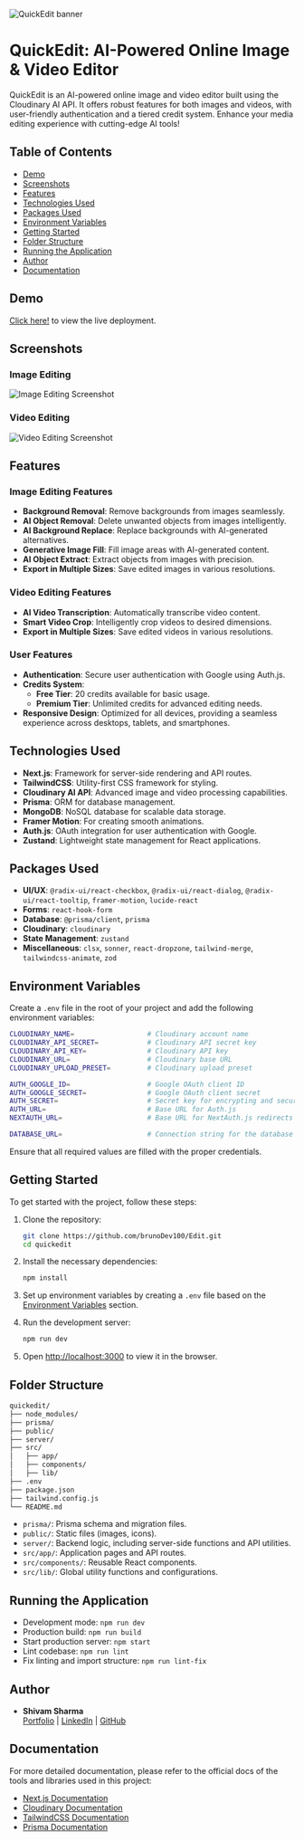 ![QuickEdit banner](https://github.com/user-attachments/assets/b32dc096-b321-4327-bc9e-2d27508ff007)

# QuickEdit: AI-Powered Online Image & Video Editor

QuickEdit is an AI-powered online image and video editor built using the Cloudinary AI API. It offers robust features for both images and videos, with user-friendly authentication and a tiered credit system. Enhance your media editing experience with cutting-edge AI tools!

## Table of Contents

- [Demo](#demo)
- [Screenshots](#screenshots)
- [Features](#features)
- [Technologies Used](#technologies-used)
- [Packages Used](#packages-used)
- [Environment Variables](#environment-variables)
- [Getting Started](#getting-started)
- [Folder Structure](#folder-structure)
- [Running the Application](#running-the-application)
- [Author](#author)
- [Documentation](#documentation)

## Demo

[Click here!](https://quick-edit-app.vercel.app) to view the live deployment.

## Screenshots

### Image Editing

![Image Editing Screenshot](https://github.com/user-attachments/assets/54f56b99-178f-4292-b0b3-eda3e5784314)

### Video Editing

![Video Editing Screenshot](https://github.com/user-attachments/assets/c02c02d2-c28d-4add-b59e-8a1168f1f3d0)

## Features

### Image Editing Features

- **Background Removal**: Remove backgrounds from images seamlessly.
- **AI Object Removal**: Delete unwanted objects from images intelligently.
- **AI Background Replace**: Replace backgrounds with AI-generated alternatives.
- **Generative Image Fill**: Fill image areas with AI-generated content.
- **AI Object Extract**: Extract objects from images with precision.
- **Export in Multiple Sizes**: Save edited images in various resolutions.

### Video Editing Features

- **AI Video Transcription**: Automatically transcribe video content.
- **Smart Video Crop**: Intelligently crop videos to desired dimensions.
- **Export in Multiple Sizes**: Save edited videos in various resolutions.

### User Features

- **Authentication**: Secure user authentication with Google using Auth.js.
- **Credits System**:
  - **Free Tier**: 20 credits available for basic usage.
  - **Premium Tier**: Unlimited credits for advanced editing needs.
- **Responsive Design**: Optimized for all devices, providing a seamless experience across desktops, tablets, and smartphones.

## Technologies Used

- **Next.js**: Framework for server-side rendering and API routes.
- **TailwindCSS**: Utility-first CSS framework for styling.
- **Cloudinary AI API**: Advanced image and video processing capabilities.
- **Prisma**: ORM for database management.
- **MongoDB**: NoSQL database for scalable data storage.
- **Framer Motion**: For creating smooth animations.
- **Auth.js**: OAuth integration for user authentication with Google.
- **Zustand**: Lightweight state management for React applications.

## Packages Used

- **UI/UX**: `@radix-ui/react-checkbox`, `@radix-ui/react-dialog`, `@radix-ui/react-tooltip`, `framer-motion`, `lucide-react`
- **Forms**: `react-hook-form`
- **Database**: `@prisma/client`, `prisma`
- **Cloudinary**: `cloudinary`
- **State Management**: `zustand`
- **Miscellaneous**: `clsx`, `sonner`, `react-dropzone`, `tailwind-merge`, `tailwindcss-animate`, `zod`

## Environment Variables

Create a `.env` file in the root of your project and add the following environment variables:

```bash
CLOUDINARY_NAME=                  # Cloudinary account name
CLOUDINARY_API_SECRET=            # Cloudinary API secret key
CLOUDINARY_API_KEY=               # Cloudinary API key
CLOUDINARY_URL=                   # Cloudinary base URL
CLOUDINARY_UPLOAD_PRESET=         # Cloudinary upload preset

AUTH_GOOGLE_ID=                   # Google OAuth client ID
AUTH_GOOGLE_SECRET=               # Google OAuth client secret
AUTH_SECRET=                      # Secret key for encrypting and securing sessions
AUTH_URL=                         # Base URL for Auth.js
NEXTAUTH_URL=                     # Base URL for NextAuth.js redirects

DATABASE_URL=                     # Connection string for the database
```

Ensure that all required values are filled with the proper credentials.

## Getting Started

To get started with the project, follow these steps:

1. Clone the repository:

   ```bash
   git clone https://github.com/brunoDev100/Edit.git
   cd quickedit
   ```

2. Install the necessary dependencies:

   ```bash
   npm install
   ```

3. Set up environment variables by creating a `.env` file based on the [Environment Variables](#environment-variables) section.

4. Run the development server:

   ```bash
   npm run dev
   ```

5. Open [http://localhost:3000](http://localhost:3000) to view it in the browser.

## Folder Structure

```bash
quickedit/
├── node_modules/
├── prisma/
├── public/
├── server/
├── src/
│   ├── app/
│   ├── components/
│   ├── lib/
├── .env
├── package.json
├── tailwind.config.js
└── README.md
```

- `prisma/`: Prisma schema and migration files.
- `public/`: Static files (images, icons).
- `server/`: Backend logic, including server-side functions and API utilities.
- `src/app/`: Application pages and API routes.
- `src/components/`: Reusable React components.
- `src/lib/`: Global utility functions and configurations.

## Running the Application

- Development mode: `npm run dev`
- Production build: `npm run build`
- Start production server: `npm start`
- Lint codebase: `npm run lint`
- Fix linting and import structure: `npm run lint-fix`

## Author

- **Shivam Sharma**  
  [Portfolio](https://shivam-sharma-myportfolio.vercel.app) | [LinkedIn](https://linkedin.com/in) | [GitHub](https://github.com/brunoDev100)

## Documentation

For more detailed documentation, please refer to the official docs of the tools and libraries used in this project:

- [Next.js Documentation](https://nextjs.org/docs)
- [Cloudinary Documentation](https://cloudinary.com/documentation)
- [TailwindCSS Documentation](https://tailwindcss.com/docs)
- [Prisma Documentation](https://www.prisma.io/docs)
